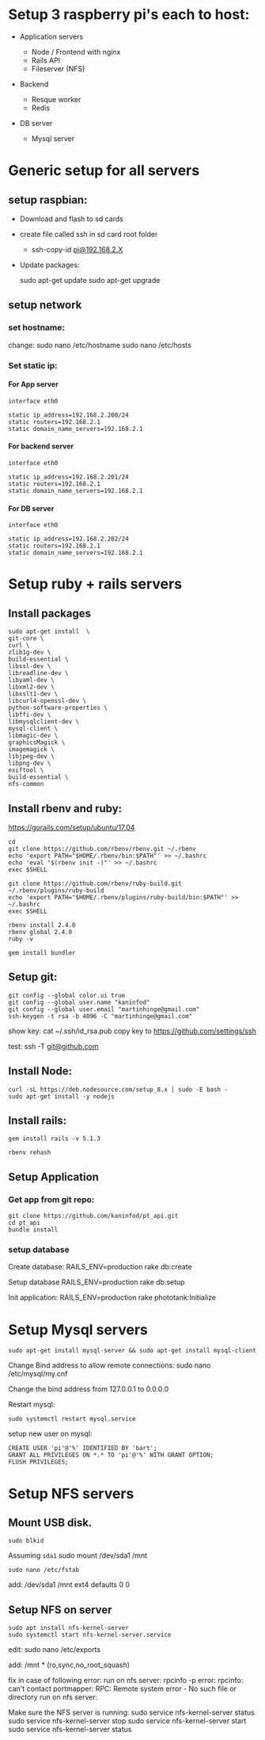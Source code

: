 
# Setup 3 raspberry pi's each to host:

* Application servers
  * Node / Frontend with nginx
  * Rails API
  * Fileserver (NFS)

* Backend
  * Resque worker
  * Redis

* DB server
  * Mysql server

# Generic setup for all servers

## setup raspbian:
* Download and flash to sd cards
* create file called ssh in sd card root folder
  * ssh-copy-id pi@192.168.2.X
* Update packages:

    sudo apt-get update
    sudo apt-get upgrade

## setup network

### set hostname:
change:
    sudo nano /etc/hostname
    sudo nano /etc/hosts

### Set static ip:

#### For App server
    interface eth0

    static ip_address=192.168.2.200/24
    static routers=192.168.2.1
    static domain_name_servers=192.168.2.1

#### For backend server
    interface eth0

    static ip_address=192.168.2.201/24
    static routers=192.168.2.1
    static domain_name_servers=192.168.2.1

#### For DB server
    interface eth0

    static ip_address=192.168.2.202/24
    static routers=192.168.2.1
    static domain_name_servers=192.168.2.1


# Setup ruby + rails servers

## Install packages
    sudo apt-get install  \
    git-core \
    curl \
    zlib1g-dev \
    build-essential \
    libssl-dev \
    libreadline-dev \
    libyaml-dev \
    libxml2-dev \
    libxslt1-dev \
    libcurl4-openssl-dev \
    python-software-properties \
    libffi-dev \
    libmysqlclient-dev \
    mysql-client \
    libmagic-dev \
    graphicsMagick \
    imagemagick \
    libjpeg-dev \
    libpng-dev \
    exiftool \
    build-essential \
    nfs-common



## Install rbenv and ruby:
https://gorails.com/setup/ubuntu/17.04

    cd
    git clone https://github.com/rbenv/rbenv.git ~/.rbenv
    echo 'export PATH="$HOME/.rbenv/bin:$PATH"' >> ~/.bashrc
    echo 'eval "$(rbenv init -)"' >> ~/.bashrc
    exec $SHELL

    git clone https://github.com/rbenv/ruby-build.git ~/.rbenv/plugins/ruby-build
    echo 'export PATH="$HOME/.rbenv/plugins/ruby-build/bin:$PATH"' >> ~/.bashrc
    exec $SHELL

    rbenv install 2.4.0
    rbenv global 2.4.0
    ruby -v

    gem install bundler


## Setup git:
    git config --global color.ui true
    git config --global user.name "kaninfod"
    git config --global user.email "martinhinge@gmail.com"
    ssh-keygen -t rsa -b 4096 -C "martinhinge@gmail.com"

show key:
    cat ~/.ssh/id_rsa.pub
    copy key to https://github.com/settings/ssh

test:
    ssh -T git@github.com

## Install Node:
    curl -sL https://deb.nodesource.com/setup_8.x | sudo -E bash -
    sudo apt-get install -y nodejs

## Install rails:
    gem install rails -v 5.1.3

    rbenv rehash

## Setup Application

### Get app from git repo:

    git clone https://github.com/kaninfod/pt_api.git
    cd pt_api
    bundle install

### setup database
Create database:
    RAILS_ENV=production rake db:create

Setup database
    RAILS_ENV=production rake db:setup

Init application:
    RAILS_ENV=production rake phototank:Initialize


# Setup Mysql servers

    sudo apt-get install mysql-server && sudo apt-get install mysql-client

Change Bind address to allow remote connections:
    sudo nano /etc/mysql/my.cnf

Change the bind address from 127.0.0.1 to 0.0.0.0

Restart mysql:

    sudo systemctl restart mysql.service

setup new user on mysql:

    CREATE USER 'pi'@'%' IDENTIFIED BY 'bart';
    GRANT ALL PRIVILEGES ON *.* TO 'pi'@'%' WITH GRANT OPTION;
    FLUSH PRIVILEGES;


# Setup NFS servers

## Mount USB disk.

    sudo blkid

Assuming `sda1`
    sudo mount /dev/sda1 /mnt

    sudo nano /etc/fstab

add:
    /dev/sda1 /mnt ext4 defaults 0 0

## Setup NFS on server
    sudo apt install nfs-kernel-server
    sudo systemctl start nfs-kernel-server.service

edit:
    sudo nano /etc/exports

add:
    /mnt  * (ro,sync,no_root_squash)

fix in case of following error:
run on nfs server:
    rpcinfo -p
error:
    rpcinfo: can't contact portmapper: RPC: Remote system error - No such file or directory
run on nfs server:

Make sure the NFS server is running:
    sudo service nfs-kernel-server status
    sudo service nfs-kernel-server stop
    sudo service nfs-kernel-server start
    sudo service nfs-kernel-server status
